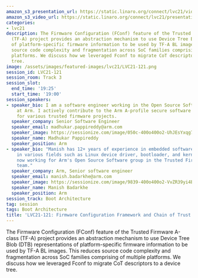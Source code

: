 ```yaml
---
amazon_s3_presentation_url: https://static.linaro.org/connect/lvc21/videos/lvc21-121.mp4
amazon_s3_video_url: https://static.linaro.org/connect/lvc21/presentations/lvc21-121.pdf
categories:
- lvc21
description: The Firmware Configuration (FConf) feature of the Trusted Firmware A-class
  (TF-A) project provides an abstraction mechanism to use Device Tree Blob (DTB) representations
  of platform-specific firmware information to be used by TF-A BL images. This reduces
  source code complexity and fragmentation across SoC families comprising of multiple
  platforms. We discuss how we leveraged Fconf to migrate CoT descriptors to a device
  tree.
image: /assets/images/featured-images/lvc21/LVC21-121.png
session_id: LVC21-121
session_room: Track 3
session_slot:
  end_time: '19:25'
  start_time: '19:00'
session_speakers:
- speaker_bio: I am a software engineer working in the Open Source Software group
    at Arm. I actively contribute to the Arm A-profile secure software development
    for various trusted firmware projects.
  speaker_company: Senior Software Engineer
  speaker_email: madhukar.pappireddy@arm.com
  speaker_image: https://sessionize.com/image/050c-400o400o2-UhJEsYxqg7i4ZBPAE6jVrv.JPG
  speaker_name: Madhukar Pappireddy
  speaker_position: Arm
- speaker_bio: "Manish has 12+ years of experience in embedded software. He has experience
    in various fields such as Linux device driver, bootloader, and kernel programming.\r\n\r\nHe's
    now working for Arm's Open Source Software group in the Trusted Firmware-A (TF-A)
    team."
  speaker_company: Arm, Senior software engineer
  speaker_email: manish.badarkhe@arm.com
  speaker_image: https://sessionize.com/image/9839-400o400o2-VvZR39yi4EPL7oBY6u3aUD.jpeg
  speaker_name: Manish Badarkhe
  speaker_position: Arm
session_track: Boot Architecture
tag: session
tags: Boot Architecture
title: 'LVC21-121: Firmware Configuration Framework and Chain of Trust in TF-A'
---
```


The Firmware Configuration (FConf) feature of the Trusted Firmware A-class (TF-A) project provides an abstraction mechanism to use Device Tree Blob (DTB) representations of platform-specific firmware information to be used by TF-A BL images. This reduces source code complexity and fragmentation across SoC families comprising of multiple platforms. We discuss how we leveraged Fconf to migrate CoT descriptors to a device tree.